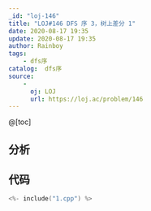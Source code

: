 ```yaml
---
_id: "loj-146"
title: "LOJ#146 DFS 序 3，树上差分 1"
date: 2020-08-17 19:35
update: 2020-08-17 19:35
author: Rainboy
tags:
    - dfs序
catalog:  dfs序
source: 
    - 
      oj: LOJ
      url: https://loj.ac/problem/146
---
```



@[toc]
## 分析



## 代码

```c
<%- include("1.cpp") %>
```

